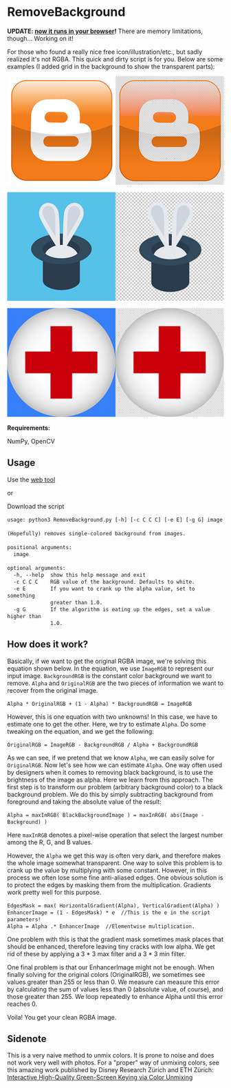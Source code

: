 # RemoveBackground

**UPDATE: [now it runs in your browser](https://seanabanana.github.io/RemoveBackground)!** There are memory limitations, though... Working on it!

For those who found a really nice free icon/illustration/etc., but sadly realized it's not RGBA. This quick and dirty script is for you. Below are some examples (I added grid in the background to show the transparent parts):

![](demo1.png)

![](demo2.png)

![](demo3.png)

**Requirements:**

NumPy, OpenCV

## Usage

Use the [web tool](https://seanabanana.github.io/RemoveBackground)

or

Download the script
```shell
usage: python3 RemoveBackground.py [-h] [-c C C C] [-e E] [-g G] image

(Hopefully) removes single-colored background from images.

positional arguments:
  image

optional arguments:
  -h, --help  show this help message and exit
  -c C C C    RGB value of the background. Defaults to white.
  -e E        If you want to crank up the alpha value, set to something
              greater than 1.0.
  -g G        If the algorithm is eating up the edges, set a value higher than
              1.0.
```

## How does it work?

Basically, if we want to get the original RGBA image, we're solving this equation shown below. In the equation, we use `ImageRGB` to represent our input image. `BackgroundRGB` is the constant color background we want to remove. `Alpha` and `OriginalRGB` are the two pieces of information we want to recover from the original image.

```
Alpha * OriginalRGB + (1 - Alpha) * BackgroundRGB = ImageRGB
```

However, this is one equation with two unknowns! In this case, we have to estimate one to get the other. Here, we try to estimate `Alpha`. Do some tweaking on the equation, and we get the following:

```
OriginalRGB = ImageRGB - BackgroundRGB / Alpha + BackgroundRGB
```

As we can see, if we pretend that we know `Alpha`, we can easily solve for `OriginalRGB`. Now let's see how we can estimate `Alpha`. One way often used by designers when it comes to removing black background, is to use the brightness of the image as alpha. Here we learn from this approach. The first step is to transform our problem (arbitrary background color) to a black background problem. We do this by simply subtracting background from foreground and taking the absolute value of the result:

```
Alpha = maxInRGB( BlackBackgroundImage ) = maxInRGB( abs(Image - Background) )
```

Here `maxInRGB` denotes a pixel-wise operation that select the largest number among the R, G, and B values. 

However, the `Alpha` we get this way is often very dark, and therefore makes the whole image somewhat transparent. One way to solve this problem is to crank up the value by multiplying with some constant. However, in this process we often lose some fine anti-aliased edges. One obvious solution is to protect the edges by masking them from the multiplication. Gradients work pretty well for this purpose. 

```
EdgesMask = max( HorizontalGradient(Alpha), VerticalGradient(Alpha) )
EnhancerImage = (1 - EdgesMask) * e  //This is the e in the script parameters!
Alpha = Alpha .* EnhancerImage  //Elementwise multiplication.
```

One problem with this is that the gradient mask sometimes mask places that should be enhanced, therefore leaving tiny cracks with low alpha. We get rid of these by applying a 3 * 3 max filter and a 3 * 3 min filter. 

One final problem is that our EnhancerImage might not be enough. When finally solving for the original colors (OriginalRGB), we sometimes see values greater than 255 or less than 0. We measure can measure this error by calculating the sum of values less than 0 (absolute value, of course), and those greater than 255. We loop repeatedly to enhance Alpha until this error reaches 0. 

Voila! You get your clean RGBA image.

## Sidenote

This is a very naive method to unmix colors. It is prone to noise and does not work very well with photos. For a "proper" way of unmixing colors, see this amazing work published by Disney Research Zürich and  ETH Zürich: [Interactive High-Quality Green-Screen Keying via Color Unmixing](https://s3-us-west-1.amazonaws.com/disneyresearch/wp-content/uploads/20160816162952/Interactive-High-Quality-Green-Screen-Keying-via-Color-Unmixing-Paper.pdf)
